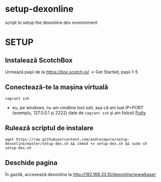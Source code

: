 # setup-dexonline

script to setup the dexonline dev environment

# SETUP

## Instalează ScotchBox

Urmează pașii de la https://box.scotch.io/ -> Get Started, pașii 1-5

## Conectează-te la mașina virtuală
  `vagrant ssh`
- eu, pe windows, nu am cmdline tool ssh, așa că am luat IP+PORT (exemplu, 127.0.0.1 și 2222) date de `vagrant ssh` și am folosit [Putty](http://www.putty.org/)

## Rulează scriptul de instalare
  `wget https://raw.githubusercontent.com/andreiepure/setup-dexonline/master/setup-dex.sh && chmod +x setup-dex.sh && sudo sh setup-dex.sh`

## Deschide pagina

În gazdă, accesează dexonline la http://192.168.33.10/dexonline/wwwbase/

